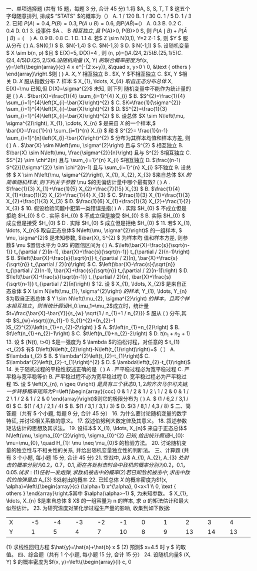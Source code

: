 一、单项选择题 (共有 15 题，每题 3 分, 合计 45 分)
 1.将  $A, S, S, T, T $ 这五个字母随意排列, 排成$ “STATS" $的概率为（）
 A.  1 / 120 
 B.  1 / 30 
 C.  1 / 5 
 D.  1 / 3 
 2. 已知  $P(A)=0.4, P(B)=0.3, P(A \cup B)=0.6 , 则  P(A \bar{B})=$(） 
 A.  0.3 
 B.  0.2 
 C.  0.4 
 D.  0.1 
 3. 设事件  $A 、 B  $相互独立, 且$  P(A)>0, P(B)>0 $, 则  $P(A \mid B)+P(\bar{A} \mid \bar{B})=(\quad)$ 
 A.  0.9 
 B.  0.8 
 C. 1
 D.  1.1 
 4. 若$  Z \sim N(0,1), Y=2 Z-1 $, 则  $Y $ 服从分布 ( )
 A.  $N(0,1) $
 B.  $N(-1,4) $
 C.  $N(-1,3) $
 D. $ N(-1,1) $
 5. 设随机变量$  X \sim b(n, p)  $且 $ E(X)=5, D(X)=4 , 则  (n, p)=$(     )  
 A.  (24,2 / 5) 
 B.  (25,1 / 5) 
 C.  (24,4 / 5) 
 D.  (25,2 / 5) 
 6. 设随机向量$  (X, Y)  $的联合概率密度为$f(x, y)=\left\{\begin{array}{c}
4 x e^{-(2 x+y)}, &\quad x, y>0 \\
0, &\text { others }
\end{array}\right.$则 ( )
 A.  $X, Y$  相互独立
 B . $X, Y  $不相互独立
 C.  $X, Y  $相关
 D.  $X$  服从指数分布
 7. 样本 $ X_{1}, \ldots, X_{4}  $取自正态分布总体$  X, E(X)=\mu  已知,但  D(X)=\sigma^{2}$  未知, 则下列 随机变量中不能作为统计量的是  (  )
 A . $\bar{X}=\frac{1}{4} \sum_{i=1}^{4} X_{i} $
 B.  $S^{2}=\frac{1}{4} \sum_{i=1}^{4}\left(X_{i}-\bar{X}\right)^{2} $
 C.  $K=\frac{1}{\sigma^{2}} \sum_{i=1}^{4}\left(X_{i}-\bar{X}\right)^{2} $
 D.  $S^{2}=\frac{1}{3} \sum_{i=1}^{4}\left(X_{i}-\bar{X}\right)^{2} $
 8. 设总体  $X \sim N\left(\mu, \sigma^{2}\right), X_{1}, \cdots, X_{n} $ 是来自  $X$  的一个样本,$  \bar{X}=\frac{1}{n} \sum_{i=1}^{n} X_{i} $ 和 $ S^{2}=   \frac{1}{n-1} \sum_{i=1}^{n}\left(X_{i}-\bar{X}\right)^{2} $ 分布为其样本均值和样本方差, 则  (  )
 A . $\bar{X} \sim N\left(\mu, \sigma^{2}\right)  且与  S^{2} $ 相互独立
 B.  $\bar{X} \sim N\left(\mu, \frac{\sigma^{2}}{n}\right)  且与  S^{2}  $相互独立
 C.  $S^{2} \sim \chi^2(n)  且与  \sum_{i=1}^{n} X_{i} $相互独立
 D.  $\frac{(n-1) S^{2}}{\sigma^{2}} \sim \chi^2(n-1)  且与  \sum_{i=1}^{n} X_{i}  $不独立
 9. 设总体 $ X \sim N\left(\mu, \sigma^{2}\right), X_{1}, X_{2}, X_{3}  $来自总体  $X  $的简单随机样本, 则下列关于参数$  \mu  $的无偏估计量中哪个最有效? ( )
 A .  $\frac{1}{3} X_{1}+\frac{1}{5} X_{2}+\frac{7}{15} X_{3} $
 B.  $\frac{1}{4} X_{1}+\frac{1}{2} X_{2}+\frac{1}{4} X_{3} $
 C.  $\frac{1}{3} X_{1}+\frac{1}{3} X_{2}+\frac{1}{3} X_{3} $
 D.  $\frac{1}{6} X_{1}+\frac{1}{3} X_{2}+\frac{1}{2} X_{3} $
 10. 假设检验问题中犯第一类错误是指(      )
 A . 实际  $H_{0} $ 不成立但是拒绝  $H_{0} $
 C . 实际  $H_{0} $  不成立但是接受  $H_{0} $
 B. 实际  $H_{0} $ 成立但是接受  $H_{0} $
 D . 实际  $H_{0} $ 成立但是拒绝  $H_{0} $
 11. 若$  X_{1}, \ldots, X_{n}$  取自正态总体$  N\left(\mu, \sigma^{2}\right)$  的一组样本, $ \mu, \sigma^{2}$  是未知参数,  $\bar{X}, S^{2} $ 为样本均 值和样本方差, 则参数$  \mu  $置信水平为  0.95  的置信区间为  (  )
 A.  $\left(\bar{X}-\frac{s}{\sqrt{n-1}} t_{\partial / 2}(n-1), \bar{X}+\frac{s}{\sqrt{n-1}} t_{\partial / 2}(n-1)\right) $
 B.  $\left(\bar{X}-\frac{s}{\sqrt{n}} t_{\partial / 2}(n), \bar{X}+\frac{s}{\sqrt{n}} t_{\partial / 2}(n)\right) $
 C.  $\left(\bar{X}-\frac{s}{\sqrt{n}} t_{\partial / 2}(n-1), \bar{X}+\frac{s}{\sqrt{n}} t_{\partial / 2}(n-1)\right) $
 D.  $\left(\bar{X}-\frac{s}{\sqrt{n-1}} t_{\partial / 2}(n), \bar{X}+\frac{s}{\sqrt{n-1}} t_{\partial / 2}(n)\right) $
 12. 设 $ X_{1}, \ldots, X_{2}$  是来自正态总体 $ X \sim N\left(\mu_{1}, \sigma^{2}\right)  $的 样本$,  Y_{1}, \ldots, Y_{n}  $为取自正态总体 $ Y \sim N\left(\mu_{2}, \sigma^{2}\right)  $的 样本，且两个样本相互独立，则当统计假设$H_0:\mu_1=\mu_2$成立时，统计量  $t=\frac{\bar{X}-\bar{Y}}{s_{w} \sqrt{1 / n_{1}+1 / n_{2}}} $ 服从  (    ) 分布,其中  $S_{w}=\sqrt{((n_{1}-1) S_{1}^{2}+(n_{2}-1 )S_{2}^{2})\left(n_{1}+n_{2}-2\right) } $
 A.  $t\left(n_{1}+n_{2}\right) $
 B.  $t\left(n_{1}+n_{2}-1\right) $
 C. $t\left(n_{1}+n_{2}-2\right) $
 D.  $t\left(n_{1}+n_{2}+1\right)$
 13. 设 $ \{N(t), t>0\}  $是一强度为 $ \lambda  $的泊松讨程，对任意的 $ t_{1}<t_{2}$  有$ D\left(N\left(t_{2}\right)-N\left(t_{1}\right)\right)=$（  ）
 A.  $\lambda t_{2} $
 B. $ \lambda^{2}\left(t_{2}-t_{1}\right)$
 C.  $\lambda^{2}\left(t_{2}-t_{1}\right)^{2} $
 D. $ \lambda\left(t_{2}-t_{1}\right)$
 14. 关于随机过程的平稳性叙述正确的是（      )
 A . 严平稳过程必为宽平稳过程
 C. 严平稳与宽平稳等价
 B. 严平稳过程不必为宽平稳过程
 D. 宽平稳过程必为严平稳过程
 15. 设 $ \left\{X_{n}, n \geq 0\right\}  $是具有三个状态  0,1,2  的齐次马尔可夫链, 一步转移概率矩阵为$P=\left(\begin{array}{ccc}
0 & 1 / 2 & 1 / 2 \\
1 / 2 & 0 & 1 / 2 \\
1 / 2 & 1 / 2 & 0
\end{array}\right)$则它的极限分布为 ( )
 A. $ (1 / 6,2 / 3,1 / 6) $
 C.  $(1 / 4,1 / 2,1 / 4) $
 B.  $(1 / 3,1 / 3,1 / 3) $
 D.  $(3 / 8,1 / 4,3 / 8) $
 二、简答题（共有 5 个小题, 每题 9 分, 合计 45 分）
 16. 为什么要讨论随机变量的数字特征, 并讨论相关系数的意义。
 17. 叙述伯努利大数定律及其意义。
 18. 叙述参数矩法估计的思想及其求法。
 19. 设样本$  X_{1}, \ldots, X_{n}$  来自于正态总体$  N\left(\mu, \sigma_{0}^{2}\right), \sigma_{0}^{2}  $已知, 给出统计假设$H_{0}: \mu=\mu_{0}, \quad H_{1}: \mu \neq \mu_{0}$
 的检验方法。
 20. 讨论随机变量的独立性与不相关性的关系, 并给出随机变量独立性的判断法。
 三、计算题 (共有 3 个小题, 每小题 15 分, 合计 45 分)
 21. 空战中, 从$  A_{1}, A_{2}, A_{3}  $处射击的概率分别为  0.2，0.7，0.1 , 而在各处射击时命 中敌机的概率分别为  0.2，0.1，0.05 . 试求:
 (1) 任射一发炮弹, 求敌机被击中的概率
 (2) 若已知敌机被击中, 求击中敌机的炮弹是由$  A_{3}  $处射出的概率
 22. 已知总体  $X$  的概率密度为$f(x, \alpha)=\left\{\begin{array}{c}
(\alpha+1) x^{\alpha}, 0<x<1 \\
0, \text { others }
\end{array}\right.$其中  $\alpha(\alpha>-1) $, 为未知参数。 $ X_{1}, \ldots, X_{n}  $是来自总体 $ X$  的一组容量为  n  的样本, 求  $\alpha$  的矩法估计和最大似然估计。
 23. 为研究温度对某化学过程生产量的影响, 收集到如下数据:
 <table data-lake-id="WZGvh" id="WZGvh" width-mode="contain" class="lake-table" style="width: 665px"><colgroup><col width="60"><col width="60"><col width="60"><col width="60"><col width="60"><col width="60"><col width="60"><col width="60"><col width="60"><col width="60"><col width="65"></colgroup><tbody><tr data-lake-id="ubbfb816f" id="ubbfb816f"><td data-lake-id="u70541633" id="u70541633">X
 </td><td data-lake-id="u4e6c7262" id="u4e6c7262">-5
 </td><td data-lake-id="u81547f5b" id="u81547f5b">-4
 </td><td data-lake-id="u0fd8afd5" id="u0fd8afd5">-3
 </td><td data-lake-id="u03a480b1" id="u03a480b1">-2
 </td><td data-lake-id="u3a83ef10" id="u3a83ef10">-1
 </td><td data-lake-id="u86831660" id="u86831660">0
 </td><td data-lake-id="u7482a74e" id="u7482a74e">1
 </td><td data-lake-id="uabad497b" id="uabad497b">2
 </td><td data-lake-id="ub2d0fb03" id="ub2d0fb03">3
 </td><td data-lake-id="uc8a4a568" id="uc8a4a568">4
 </td></tr><tr data-lake-id="ucea9c3b6" id="ucea9c3b6"><td data-lake-id="u3efcdaaf" id="u3efcdaaf">Y
 </td><td data-lake-id="u4c14104e" id="u4c14104e">1
 </td><td data-lake-id="uae9e58a4" id="uae9e58a4">5
 </td><td data-lake-id="u754612c5" id="u754612c5">4
 </td><td data-lake-id="ue10f4564" id="ue10f4564">7
 </td><td data-lake-id="u3a7f6df6" id="u3a7f6df6">10
 </td><td data-lake-id="u0bd6b9b0" id="u0bd6b9b0">8
 </td><td data-lake-id="uc06c4d3a" id="uc06c4d3a">9
 </td><td data-lake-id="u7be7df37" id="u7be7df37">13
 </td><td data-lake-id="u0a2e37ad" id="u0a2e37ad">14
 </td><td data-lake-id="u7adb76bf" id="u7adb76bf">13
 </td></tr></tbody></table>(1) 求线性回归方程  $\hat{y}=\hat{a}+\hat{b} x $
 (2) 预测$  x=4.5  时  y $ 的取值。
 四、综合题（共有 1 个小题, 每小题 15 分, 合计 15 分）
 24. 设随机向量$  (X, Y) $ 的概率密度为$f(x, y)=\left\{\begin{array}{l}
c, 0<x<1,0 \leq y \leq 2-2 x \\
0, \text { others }
\end{array}\right.$
 (1) 求常数$  c  $。
 (2) 求$  X, Y $ 的边缘概率密度。
 (3) 求$  X=x  时  Y $ 的条件概率密度。
 (4) 判断$  X, Y  $是否相互独立。
 (5) 求 $ E(x), E(y)  $。
 